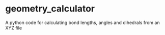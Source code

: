 # geometry_calculator
A python code for calculating bond lengths, angles and dihedrals from an XYZ file
